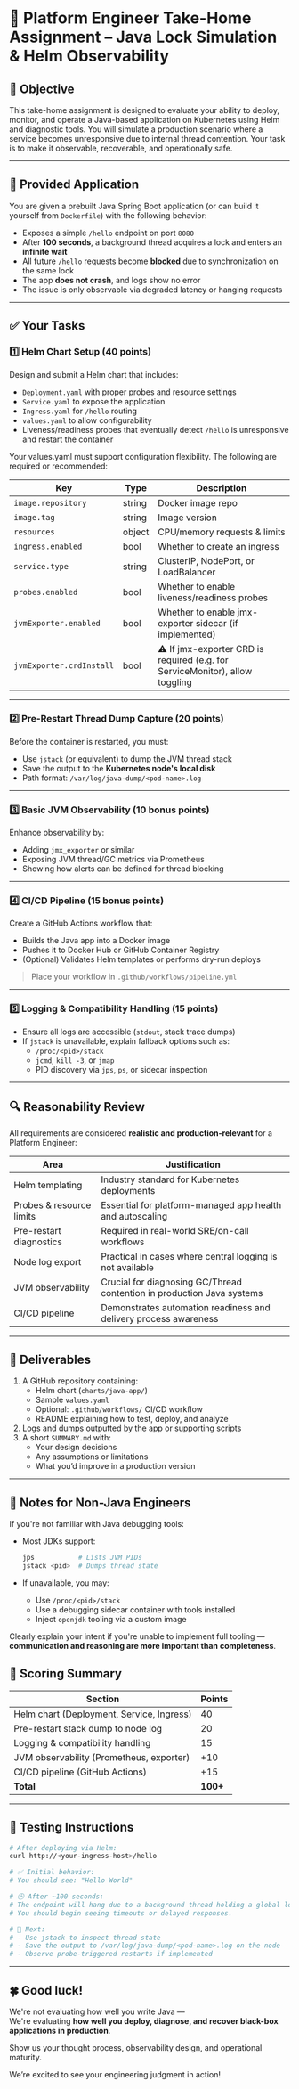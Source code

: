 # 🧪 Platform Engineer Take-Home Assignment – Java Lock Simulation & Helm Observability

## 📌 Objective

This take-home assignment is designed to evaluate your ability to deploy, monitor, and operate a Java-based application on Kubernetes using Helm and diagnostic tools. You will simulate a production scenario where a service becomes unresponsive due to internal thread contention. Your task is to make it observable, recoverable, and operationally safe.

---

## 🧱 Provided Application

You are given a prebuilt Java Spring Boot application (or can build it yourself from `Dockerfile`) with the following behavior:

- Exposes a simple `/hello` endpoint on port `8080`
- After **100 seconds**, a background thread acquires a lock and enters an **infinite wait**
- All future `/hello` requests become **blocked** due to synchronization on the same lock
- The app **does not crash**, and logs show no error
- The issue is only observable via degraded latency or hanging requests

---

## ✅ Your Tasks

### 1️⃣ Helm Chart Setup (**40 points**)

Design and submit a Helm chart that includes:

- `Deployment.yaml` with proper probes and resource settings
- `Service.yaml` to expose the application
- `Ingress.yaml` for `/hello` routing
- `values.yaml` to allow configurability
- Liveness/readiness probes that eventually detect `/hello` is unresponsive and restart the container

Your values.yaml must support configuration flexibility. The following are required or recommended:

| Key                      | Type   | Description                                                                  |
| ------------------------ | ------ | ---------------------------------------------------------------------------- |
| `image.repository`       | string | Docker image repo                                                            |
| `image.tag`              | string | Image version                                                                |
| `resources`              | object | CPU/memory requests & limits                                                 |
| `ingress.enabled`        | bool   | Whether to create an ingress                                                 |
| `service.type`           | string | ClusterIP, NodePort, or LoadBalancer                                         |
| `probes.enabled`         | bool   | Whether to enable liveness/readiness probes                                  |
| `jvmExporter.enabled`    | bool   | Whether to enable jmx-exporter sidecar (if implemented)                      |
| `jvmExporter.crdInstall` | bool   | ⚠️ If jmx-exporter CRD is required (e.g. for ServiceMonitor), allow toggling |

---

### 2️⃣ Pre-Restart Thread Dump Capture (**20 points**)

Before the container is restarted, you must:

- Use `jstack` (or equivalent) to dump the JVM thread stack
- Save the output to the **Kubernetes node's local disk**
- Path format: `/var/log/java-dump/<pod-name>.log`

---

### 3️⃣ Basic JVM Observability (**10 bonus points**)

Enhance observability by:

- Adding `jmx_exporter` or similar
- Exposing JVM thread/GC metrics via Prometheus
- Showing how alerts can be defined for thread blocking

---

### 4️⃣ CI/CD Pipeline (**15 bonus points**)

Create a GitHub Actions workflow that:

- Builds the Java app into a Docker image
- Pushes it to Docker Hub or GitHub Container Registry
- (Optional) Validates Helm templates or performs dry-run deploys

> Place your workflow in `.github/workflows/pipeline.yml`

---

### 5️⃣ Logging & Compatibility Handling (**15 points**)

- Ensure all logs are accessible (`stdout`, stack trace dumps)
- If `jstack` is unavailable, explain fallback options such as:
  - `/proc/<pid>/stack`
  - `jcmd`, `kill -3`, or `jmap`
  - PID discovery via `jps`, `ps`, or sidecar inspection

---

## 🔍 Reasonability Review

All requirements are considered **realistic and production-relevant** for a Platform Engineer:

| Area                    | Justification                                                                 |
|-------------------------|-------------------------------------------------------------------------------|
| Helm templating         | Industry standard for Kubernetes deployments                                  |
| Probes & resource limits| Essential for platform-managed app health and autoscaling                    |
| Pre-restart diagnostics | Required in real-world SRE/on-call workflows                                 |
| Node log export         | Practical in cases where central logging is not available                    |
| JVM observability       | Crucial for diagnosing GC/Thread contention in production Java systems        |
| CI/CD pipeline          | Demonstrates automation readiness and delivery process awareness              |

---

## 📝 Deliverables

1. A GitHub repository containing:
   - Helm chart (`charts/java-app/`)
   - Sample `values.yaml`
   - Optional: `.github/workflows/` CI/CD workflow
   - README explaining how to test, deploy, and analyze
2. Logs and dumps outputted by the app or supporting scripts
3. A short `SUMMARY.md` with:
   - Your design decisions
   - Any assumptions or limitations
   - What you’d improve in a production version

---

## 👤 Notes for Non-Java Engineers

If you're not familiar with Java debugging tools:

- Most JDKs support:
  ```bash
  jps           # Lists JVM PIDs
  jstack <pid>  # Dumps thread state
  ```

- If unavailable, you may:
  - Use `/proc/<pid>/stack`
  - Use a debugging sidecar container with tools installed
  - Inject `openjdk` tooling via a custom image

Clearly explain your intent if you're unable to implement full tooling — **communication and reasoning are more important than completeness**.

## 🧠 Scoring Summary

| Section                                  | Points |
|------------------------------------------|--------|
| Helm chart (Deployment, Service, Ingress)| 40     |
| Pre-restart stack dump to node log       | 20     |
| Logging & compatibility handling         | 15     |
| JVM observability (Prometheus, exporter) | +10    |
| CI/CD pipeline (GitHub Actions)          | +15    |
| **Total**                                | **100+** |

---

## 🚀 Testing Instructions

```bash
# After deploying via Helm:
curl http://<your-ingress-host>/hello

# ✅ Initial behavior:
# You should see: "Hello World"

# 🕒 After ~100 seconds:
# The endpoint will hang due to a background thread holding a global lock.
# You should begin seeing timeouts or delayed responses.

# 🧪 Next:
# - Use jstack to inspect thread state
# - Save the output to /var/log/java-dump/<pod-name>.log on the node
# - Observe probe-triggered restarts if implemented
```

---
## 🍀 Good luck!

We're not evaluating how well you write Java —  
We're evaluating **how well you deploy, diagnose, and recover black-box applications in production**.

Show us your thought process, observability design, and operational maturity.

We’re excited to see your engineering judgment in action!
